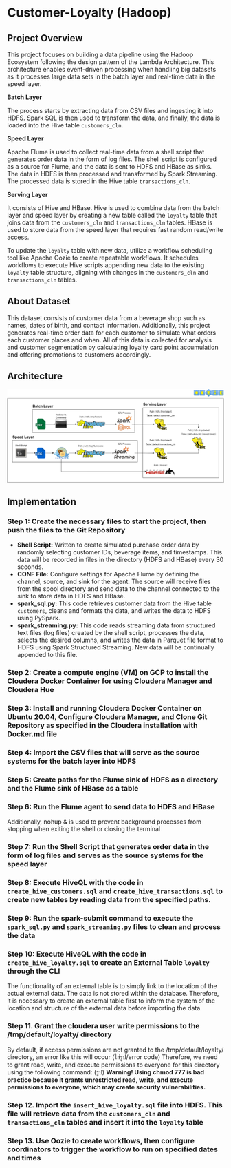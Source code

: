 # Customer-Loyalty (Hadoop)
## Project Overview
This project focuses on building a data pipeline using the Hadoop Ecosystem following the design pattern of the Lambda Architecture. This architecture enables event-driven processing when handling big datasets as it processes large data sets in the batch layer and real-time data in the speed layer.

**Batch Layer**

The process starts by extracting data from CSV files and ingesting it into HDFS. Spark SQL is then used to transform the data, and finally, the data is loaded into the Hive table ```customers_cln```.

**Speed Layer**

Apache Flume is used to collect real-time data from a shell script that generates order data in the form of log files. The shell script is configured as a source for Flume, and the data is sent to HDFS and HBase as sinks. The data in HDFS is then processed and transformed by Spark Streaming. The processed data is stored in the Hive table ```transactions_cln```.

**Serving Layer**

It consists of Hive and HBase. Hive is used to combine data from the batch layer and speed layer by creating a new table called the ```loyalty``` table that joins data from the ```customers_cln``` and ```transactions_cln``` tables. HBase is used to store data from the speed layer that requires fast random read/write access.

To update the ```loyalty``` table with new data, utilize a workflow scheduling tool like Apache Oozie to create repeatable workflows. It schedules workflows to execute Hive scripts appending new data to the existing ```loyalty``` table structure, aligning with changes in the ```customers_cln``` and ```transactions_cln``` tables.

## About Dataset
This dataset consists of customer data from a beverage shop such as names, dates of birth, and contact information. Additionally, this project generates real-time order data for each customer to simulate what orders each customer places and when. All of this data is collected for analysis and customer segmentation by calculating loyalty card point accumulation and offering promotions to customers accordingly.
## Architecture
![image](https://github.com/getnkit/Customer-Loyalty/blob/31660049d2b3cc665834784ff39ad75971690cc2/images/Data%20Architecture.png)
## Implementation
### Step 1: Create the necessary files to start the project, then push the files to the Git Repository
- **Shell Script:** Written to create simulated purchase order data by randomly selecting customer IDs, beverage items, and timestamps. This data will be recorded in files in the directory (HDFS and HBase) every 30 seconds.
- **CONF File:** Configure settings for Apache Flume by defining the channel, source, and sink for the agent. The source will receive files from the spool directory and send data to the channel connected to the sink to store data in HDFS and HBase.
- **spark_sql.py:** This code retrieves customer data from the Hive table ```customers```, cleans and formats the data, and writes the data to HDFS using PySpark.
- **spark_streaming.py:** This code reads streaming data from structured text files (log files) created by the shell script, processes the data, selects the desired columns, and writes the data in Parquet file format to HDFS using Spark Structured Streaming. New data will be continually appended to this file.
### Step 2: Create a compute engine (VM) on GCP to install the Cloudera Docker Container for using Cloudera Manager and Cloudera Hue
### Step 3: Install and running Cloudera Docker Container on Ubuntu 20.04, Configure Cloudera Manager, and Clone Git Repository as specified in the Cloudera installation with Docker.md file
### Step 4: Import the CSV files that will serve as the source systems for the batch layer into HDFS
### Step 5: Create paths for the Flume sink of HDFS as a directory and the Flume sink of HBase as a table
### Step 6: Run the Flume agent to send data to HDFS and HBase
Additionally, nohup & is used to prevent background processes from stopping when exiting the shell or closing the terminal
### Step 7: Run the Shell Script that generates order data in the form of log files and serves as the source systems for the speed layer
### Step 8: Execute HiveQL with the code in ```create_hive_customers.sql``` and ```create_hive_transactions.sql``` to create new tables by reading data from the specified paths.
### Step 9: Run the spark-submit command to execute the ```spark_sql.py``` and ```spark_streaming.py``` files to clean and process the data
### Step 10: Execute HiveQL with the code in ```create_hive_loyalty.sql``` to create an External Table ```loyalty``` through the CLI
The functionality of an external table is to simply link to the location of the actual external data. The data is not stored within the database. Therefore, it is necessary to create an external table first to inform the system of the location and structure of the external data before importing the data.
### Step 11. Grant the cloudera user write permissions to the /tmp/default/loyalty/ directory
By default, if access permissions are not granted to the /tmp/default/loyalty/ directory, an error like this will occur 
(ใส่รูป/error code) 
Therefore, we need to grant read, write, and execute permissions to everyone for this directory using the following command:
(รูป)
**Warning! Using chmod 777 is bad practice because it grants unrestricted read, write, and execute permissions to everyone, which may create security vulnerabilities.**
### Step 12. Import the ```insert_hive_loyalty.sql``` file into HDFS. This file will retrieve data from the ```customers_cln``` and ```transactions_cln``` tables and insert it into the ```loyalty``` table
### Step 13. Use Oozie to create workflows, then configure coordinators to trigger the workflow to run on specified dates and times
